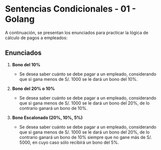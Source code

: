 # Sentencias Condicionales - 01 - Golang

A continuación, se presentan los enunciados para practicar la lógica de cálculo de pagos a empleados:

## Enunciados

1. **Bono del 10%**
   - Se desea saber cuánto se debe pagar a un empleado, considerando que si gana menos de S/. 1000 se le dará un bono del 10%.

2. **Bono del 20% o 10%**
   - Se desea saber cuánto se debe pagar a un empleado, considerando que si gana menos de S/. 1000 se le dará un bono del 20%, de lo contrario ganará un bono de 10%.

3. **Bono Escalonado (20%, 10%, 5%)**
   - Se desea saber cuánto se debe pagar a un empleado, considerando que si gana menos de S/. 1000 se le dará un bono del 20%, de lo contrario ganará un bono de 10% siempre que no gane más de S/. 5000, en cuyo caso sólo recibirá un bono del 5%.

